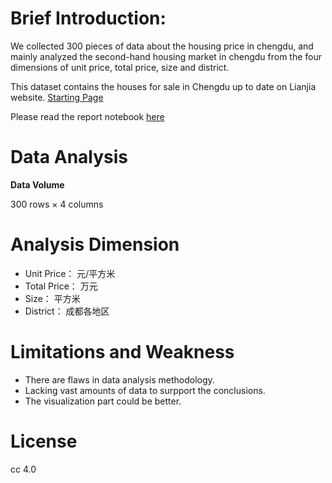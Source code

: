 # Brief Introduction:
  We collected 300 pieces of data about the housing price in chengdu, and mainly analyzed the second-hand housing market in chengdu from the four dimensions of unit price, total price, size and district.

  This dataset contains the houses for sale in Chengdu up to date on Lianjia website. [Starting Page](https://cd.lianjia.com/ershoufang/co32/)

  Please read the report notebook [here](https://nbviewer.jupyter.org/github/Catmint1215/Assignments-COMM7780-BigData/blob/master/Assignment%202/Assignment%2002.ipynb)

# Data Analysis

  **Data Volume**

  300 rows × 4 columns

# Analysis Dimension

- Unit Price： 元/平方米
- Total Price： 万元
- Size： 平方米
- District： 成都各地区

# Limitations and Weakness
- There are flaws in data analysis methodology.
- Lacking vast amounts of data to surpport the conclusions.
- The visualization part could be better.

# License

  cc 4.0
